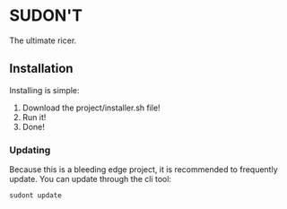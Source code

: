 # SUDON'T
The ultimate ricer.

## Installation
Installing is simple:
1. Download the project/installer.sh file!
2. Run it!
3. Done!
### Updating
Because this is a bleeding edge project, it is recommended to frequently update.
You can update through the cli tool:
```
sudont update
```
